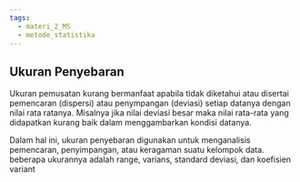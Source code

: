 ```yaml
---
tags:
  - materi_2_MS
  - metode_statistika
---
```

## Ukuran Penyebaran

Ukuran pemusatan kurang bermanfaat apabila tidak diketahui atau disertai pemencaran (dispersi) atau penympangan (deviasi) setiap datanya dengan nilai rata ratanya. Misalnya jika nilai deviasi besar maka nilai rata-rata yang didapatkan kurang baik dalam menggambarkan kondisi datanya.

Dalam hal ini, ukuran penyebaran digunakan untuk menganalisis pemencaran, penyimpangan, atau keragaman suatu kelompok data. beberapa ukurannya adalah range, varians, standard deviasi, dan koefisien variant

